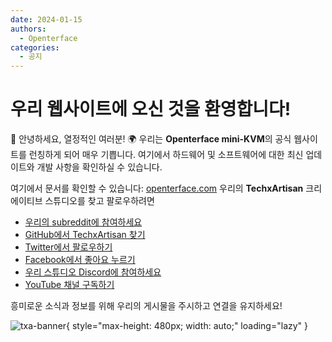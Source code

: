 ```yaml
---
date: 2024-01-15
authors:
  - Openterface
categories:
  - 공지
---
```


# 우리 웹사이트에 오신 것을 환영합니다!

👋 안녕하세요, 열정적인 여러분! 🌍 우리는 **Openterface mini-KVM**의 공식 웹사이트를 런칭하게 되어 매우 기쁩니다. 여기에서 하드웨어 및 소프트웨어에 대한 최신 업데이트와 개발 사항을 확인하실 수 있습니다.

<!-- more -->

여기에서 문서를 확인할 수 있습니다: [openterface.com](https://openterface.com)
우리의 **TechxArtisan** 크리에이티브 스튜디오를 찾고 팔로우하려면

* [우리의 subreddit에 참여하세요](https://www.reddit.com/r/Openterface_miniKVM/)
* [GitHub에서 TechxArtisan 찾기](https://github.com/TechxArtisanStudio/Openterface/discussions)
* [Twitter에서 팔로우하기](https://twitter.com/TechxArtisan)
* [Facebook에서 좋아요 누르기](https://www.facebook.com/TechxArtisan)
* [우리 스튜디오 Discord에 참여하세요](https://discord.gg/skfExqDD)
* [YouTube 채널 구독하기](https://youtube.com/@TechxArtisan)

흥미로운 소식과 정보를 위해 우리의 게시물을 주시하고 연결을 유지하세요!

![txa-banner](https://pbs.twimg.com/media/GD5IwIzaAAAZRwx?format=jpg&name=4096x4096){ style="max-height: 480px; width: auto;" loading="lazy" }
